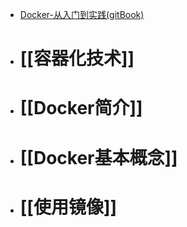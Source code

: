 - [Docker-从入门到实践(gitBook)](https://yeasy.gitbook.io/docker_practice/introduction/what)
- # [[容器化技术]]
- # [[Docker简介]]
- # [[Docker基本概念]]
- # [[使用镜像]]
